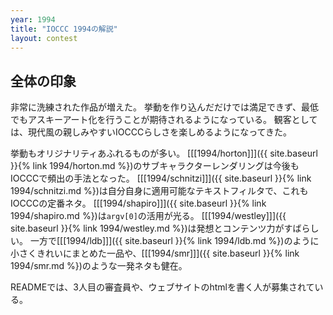 ```yaml
---
year: 1994
title: "IOCCC 1994の解説"
layout: contest
---
```

## 全体の印象

非常に洗練された作品が増えた。
挙動を作り込んだだけでは満足できず、最低でもアスキーアート化を行うことが期待されるようになっている。
観客としては、現代風の親しみやすいIOCCCらしさを楽しめるようになってきた。

挙動もオリジナリティあふれるものが多い。
[[[1994/horton]]]({{ site.baseurl }}{% link 1994/horton.md %})のサブキャラクターレンダリングは今後もIOCCCで頻出の手法となった。
[[[1994/schnitzi]]]({{ site.baseurl }}{% link 1994/schnitzi.md %})は自分自身に適用可能なテキストフィルタで、これもIOCCCの定番ネタ。
[[[1994/shapiro]]]({{ site.baseurl }}{% link 1994/shapiro.md %})は`argv[0]`の活用が光る。
[[[1994/westley]]]({{ site.baseurl }}{% link 1994/westley.md %})は発想とコンテンツ力がすばらしい。
一方で[[[1994/ldb]]]({{ site.baseurl }}{% link 1994/ldb.md %})のように小さくきれいにまとめた一品や、[[[1994/smr]]]({{ site.baseurl }}{% link 1994/smr.md %})のような一発ネタも健在。

READMEでは、3人目の審査員や、ウェブサイトのhtmlを書く人が募集されている。
